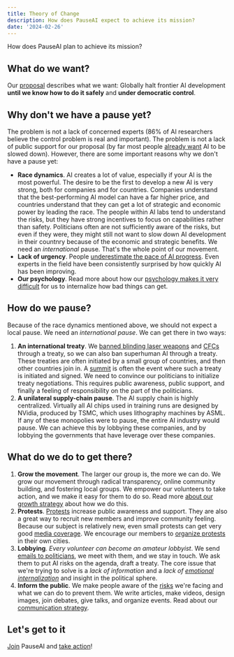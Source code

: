 ```yaml
---
title: Theory of Change
description: How does PauseAI expect to achieve its mission?
date: '2024-02-26'
---
```


How does PauseAI plan to achieve its mission?

## What do we want?

Our [proposal](/proposal) describes what we want: Globally halt frontier AI development **until we know how to do it safely** and **under democratic control**.

## Why don't we have a pause yet?

The problem is not a lack of concerned experts (86% of AI researchers believe the control problem is real and important).
The problem is not a lack of public support for our proposal (by far most people [already want](/polls-and-surveys) AI to be slowed down).
However, there are some important reasons why we don't have a pause yet:

- **Race dynamics**.
  AI creates a lot of value, especially if your AI is the most powerful.
  The desire to be the first to develop a new AI is very strong, both for companies and for countries.
  Companies understand that the best-performing AI model can have a far higher price, and countries understand that they can get a lot of strategic and economic power by leading the race.
  The people within AI labs tend to understand the risks, but they have strong incentives to focus on capabilities rather than safety.
  Politicians often are not sufficiently aware of the risks, but even if they were, they might still not want to slow down AI development in their countnry because of the economic and strategic benefits.
  We need an _international_ pause.
  That's the whole point of our movement.
- **Lack of urgency**.
  People [underestimate the pace of AI progress](/risks).
  Even experts in the field have been consistently surprised by how quickly AI has been improving.
- **Our psychology**.
  Read more about how our [psychology makes it very difficult](/psychology-of-x-risk) for us to internalize how bad things can get.

## How do we pause?

Because of the race dynamics mentioned above, we should not expect a local pause.
We need an _international pause_.
We can get there in two ways:

1. **An international treaty**. We [banned blinding laser weapons](https://en.wikipedia.org/wiki/Protocol_on_Blinding_Laser_Weapons) and [CFCs](https://en.wikipedia.org/wiki/Montreal_Protocol) through a treaty, so we can also ban superhuman AI through a treaty. These treaties are often initiated by a small group of countries, and then other countries join in. A [summit](/summit) is often the event where such a treaty is initiated and signed. We need to convince our politicians to initialize treaty negotiations. This requires public awareness, public support, and finally a feeling of responsibility on the part of the politicians.
2. **A unilateral supply-chain pause**. The AI supply chain is highly centralized. Virtually all AI chips used in training runs are designed by NVidia, produced by TSMC, which uses lithography machines by ASML. If any of these monopolies were to pause, the entire AI industry would pause. We can achieve this by lobbying these companies, and by lobbying the governments that have leverage over these companies.

## What do we do to get there?

1. **Grow the movement**. The larger our group is, the more we can do. We grow our movement through radical transparency, online community building, and fostering local groups. We empower our volunteers to take action, and we make it easy for them to do so. Read more [about our growth strategy](/growth-strategy) about how we do this.
2. **Protests**. [Protests](/protests) increase public awareness and support. They are also a great way to recruit new members and improve community feeling. Because our subject is relatively new, even small protests can get very good [media coverage](/press). We encourage our members to [organize protests](/organizing-a-protest) in their own cities.
3. **Lobbying**. _Every volunteer can become an amateur lobbyist_. We send [emails to politicians](/email-builder), we meet with them, and we stay in touch. We ask them to put AI risks on the agenda, draft a treaty. The core issue that we're trying to solve is a _lack of information_ and a _lack of [emotional internalization](/psychology-of-x-risk)_ and insight in the political sphere.
4. **Inform the public**. We make people aware of the [risks](/risks) we're facing and what we can do to prevent them. We write articles, make videos, design images, join debates, give talks, and organize events. Read about our [communication strategy](/communication-strategy).

## Let's get to it

[Join](/join) PauseAI and [take action](/action)!

